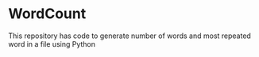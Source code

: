 # WordCount
This repository has code to generate number of words  and most repeated word in a file using Python
